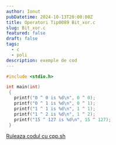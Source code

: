 ```yaml
---
author: Ionut
pubDatetime: 2024-10-13T20:00:00Z 
title: Operatori Tip0089 Bit_xor.c
slug: Bit_xor.c
featured: false
draft: false
tags:
  - c
  - poli
description: exemple de cod
---
```

```c
#include <stdio.h>

int main(int)
 {
   printf("0 ^ 0 is %d\n", 0 ^ 0);
   printf("0 ^ 1 is %d\n", 0 ^ 1);
   printf("1 ^ 1 is %d\n", 1 ^ 1);
   printf("1 ^ 2 is %d\n", 1 ^ 2);
   printf("15 ^ 127 is %d\n", 15 ^ 127);
 }

```
<a href='https://cpp.sh/?source=%23include+%3Cstdio.h%3E%0D%0A%0D%0Aint+main%28int%29%0D%0A+%7B%0D%0A+++printf%28%220+%5E+0+is+%25d%5Cn%22%2C+0+%5E+0%29%3B%0D%0A+++printf%28%220+%5E+1+is+%25d%5Cn%22%2C+0+%5E+1%29%3B%0D%0A+++printf%28%221+%5E+1+is+%25d%5Cn%22%2C+1+%5E+1%29%3B%0D%0A+++printf%28%221+%5E+2+is+%25d%5Cn%22%2C+1+%5E+2%29%3B%0D%0A+++printf%28%2215+%5E+127+is+%25d%5Cn%22%2C+15+%5E+127%29%3B%0D%0A+%7D%0D%0A' target='_blank'> Ruleaza codul cu cpp.sh </a>